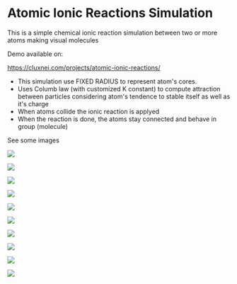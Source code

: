 # Atomic Ionic Reactions Simulation

This is a simple chemical ionic reaction simulation between two or more atoms making visual molecules

Demo available on:

https://cluxnei.com/projects/atomic-ionic-reactions/

- This simulation use FIXED RADIUS to represent atom's cores.
- Uses Columb law (with customized K constant) to compute attraction between particles considering atom's tendence to stable itself as well as it's charge
- When atoms collide the ionic reaction is applyed
- When the reaction is done, the atoms stay connected and behave in group (molecule)

See some images

![](https://cluxnei.com/projects/atomic-ionic-reactions/demo-images/01.jpg)

![](https://cluxnei.com/projects/atomic-ionic-reactions/demo-images/02.jpg)

![](https://cluxnei.com/projects/atomic-ionic-reactions/demo-images/03.jpg)

![](https://cluxnei.com/projects/atomic-ionic-reactions/demo-images/04.jpg)

![](https://cluxnei.com/projects/atomic-ionic-reactions/demo-images/05.jpg)

![](https://cluxnei.com/projects/atomic-ionic-reactions/demo-images/06.png)

![](https://cluxnei.com/projects/atomic-ionic-reactions/demo-images/07.png)

![](https://cluxnei.com/projects/atomic-ionic-reactions/demo-images/08.png)

![](https://cluxnei.com/projects/atomic-ionic-reactions/demo-images/09.png)

![](https://cluxnei.com/projects/atomic-ionic-reactions/demo-images/10.png)

